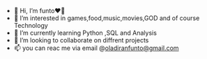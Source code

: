 - 👋 Hi, I’m funto❤💋
- 👀 I’m interested in games,food,music,movies,GOD and of course Technology
- 🌱 I’m currently learning Python ,SQL and Analysis
- 💞️ I’m looking to collaborate on diffrent projects
- 📫 you can reac me via email @oladiranfunto@gmail.com

<!---
funtooladiran/funtooladiran is a ✨ special ✨ repository because its `README.md` (this file) appears on your GitHub profile.
You can click the Preview link to take a look at your changes.
--->
